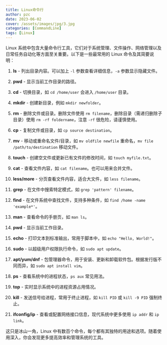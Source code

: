 ```yaml
---
title: Linux命令行
author: pzc
date: 2023-06-02
cover: /assets/images/jpg/3.jpg
categories: [CommandLine]
tags: [Linux]
---
```


Linux 系统中包含大量命令行工具，它们对于系统管理、文件操作、网络管理以及日常任务自动化等方面至关重要。以下是一些最常用的 Linux 命令及其简要说明：
1. **ls** - 列出目录内容。可以加上 `-l` 参数查看详细信息，`-a` 参数显示隐藏文件。

2. **pwd** - 显示当前工作目录的路径。

3. **cd** - 切换目录，如 `cd /home/user` 会进入 `/home/user` 目录。

4. **mkdir** - 创建新目录，例如 `mkdir newfolder`。

5. **rm** - 删除文件或目录。删除文件使用 `rm filename`，删除目录（需递归删除子目录）使用 `rm -rf foldername`，注意 `-rf` 很危险，请谨慎使用。

6. **cp** - 复制文件或目录，如 `cp source destination`。

7. **mv** - 移动或重命名文件/目录，如 `mv oldfile newfile` 重命名，`mv file /path/to/destination` 移动文件。

8. **touch** - 创建空文件或更新已有文件的修改时间，如 `touch myfile.txt`。

9. **cat** - 查看文件内容，如 `cat filename`。也可以用来合并文件。

10. **less/more** - 分页查看文件内容，适合大文件，如 `less filename`。

11. **grep** - 在文件中搜索特定模式，如 `grep 'pattern' filename`。

12. **find** - 在文件系统中查找文件，支持多种条件，如 `find /home -name 'example*'`。

13. **man** - 查看命令的手册页，如 `man ls`。

14. **pwd** - 显示当前工作目录。

15. **echo** - 打印文本到标准输出，常用于脚本中，如 `echo "Hello, World!"`。

16. **sudo** - 以超级用户权限执行命令，如 `sudo apt update`。

17. **apt/yum/dnf** - 包管理器命令，用于安装、更新和卸载软件包。根据发行版不同而异，如 `sudo apt install vim`。

18. **ps** - 查看系统中的进程状态，`ps aux` 常见用法。

19. **top** - 实时显示系统中的进程资源占用情况。

20. **kill** - 发送信号给进程，常用于终止进程，如 `kill PID` 或 `kill -9 PID` 强制终止。

21. **ifconfig/ip** - 查看或配置网络接口信息，现代系统中更多使用 `ip addr` 和 `ip link`。

这只是冰山一角，Linux 中有数百个命令，每个都有其独特的用途和选项。随着使用深入，你会发现更多提高效率和管理系统的工具。